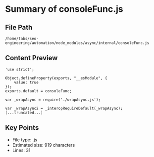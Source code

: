 # Summary of consoleFunc.js
  
## File Path
`/home/tabs/seo-engineering/automation/node_modules/async/internal/consoleFunc.js`

## Content Preview
```
'use strict';

Object.defineProperty(exports, "__esModule", {
    value: true
});
exports.default = consoleFunc;

var _wrapAsync = require('./wrapAsync.js');

var _wrapAsync2 = _interopRequireDefault(_wrapAsync);
[...truncated...]
```

## Key Points
- File type: .js
- Estimated size: 919 characters
- Lines: 31
